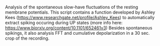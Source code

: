 Analysis of the spontaneous slow-have fluctuations of the resting membrane potentials. This script contains a function developed by Ashley Kees (https://www.researchgate.net/profile/Ashley_Kees) to automatically extract spiking occuring during UP states (more info here: https://www.biorxiv.org/content/10.1101/652461v3) Besides spontaneous spikings, it also analysis FFT and cumulative depolarization in a 30 sec. crop of the recording.
